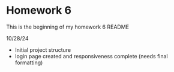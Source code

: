 # Homework 6

This is the beginning of my homework 6 README

10/28/24

- Initial project structure
- login page created and responsiveness complete (needs final formatting)
